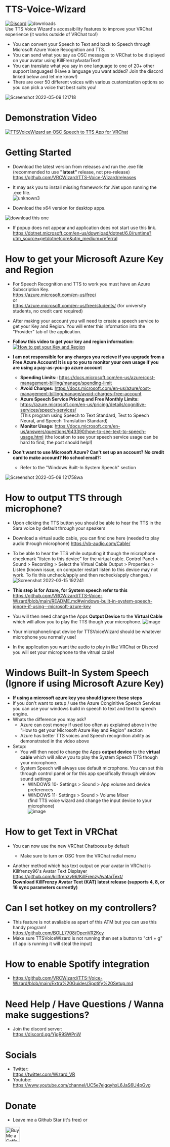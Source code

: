 # TTS-Voice-Wizard
[![Discord](https://img.shields.io/discord/681732152517591048?label=Discord)](https://discord.gg/YjgR9SWPnW) 
![downloads](https://img.shields.io/github/downloads/VRCWizard/TTS-Voice-Wizard/total?label=Downloads) <br />
Use TTS Voice Wizard's accessibility features to improve your VRChat experience (it works outside of VRChat too!)<br />
* You can convert your Speech to Text and back to Speech through Microsoft Azure Voice Recognition and TTS.<br />
* You can send what you say as OSC messages to VRChat to be displayed on your avatar using KillFrenzyAvatarText!<br />
* You can translate what you say in one language to one of 20+ other support languages! (Have a language you want added? Join the discord linked below and let me know!) <br />
* There are over 50 different voices with various customization options so you can pick a voice that best suits you! <br />

![Screenshot 2022-05-09 121718](https://user-images.githubusercontent.com/101527472/167462899-f954be86-4914-4d23-a38c-9b2b4259cffb.png)
# Demonstration Video


[![TTSVoiceWizard an OSC Speech to TTS App for VRChat](https://user-images.githubusercontent.com/101527472/181857099-15efc1ec-863d-4e1c-90aa-a5d8c432ca0b.png)](https://youtu.be/wBRUcx9EWes "TTSVoiceWizard an OSC Speech to TTS App for VRChat")

# Getting Started
- Download the latest version from releases and run the .exe file (recommended to use **"latest"** release, not pre-release) <br />
https://github.com/VRCWizard/TTS-Voice-Wizard/releases <br />

- It may ask you to install missing framework for .Net upon running the .exe file.<br />
![unknown3](https://user-images.githubusercontent.com/101527472/161798516-682fba28-e549-40fe-83c3-2f1e0c18fd2f.png)

- Download the x64 version for desktop apps.<br />

![download this one](https://user-images.githubusercontent.com/101527472/161798523-48efb29a-81a6-4ac5-acaf-45a33a857b73.png)

- If popup does not appear and application does not start use this link. https://dotnet.microsoft.com/en-us/download/dotnet/6.0/runtime?utm_source=getdotnetcore&utm_medium=referral

# How to get your Microsoft Azure Key and Region
- For Speech Recognition and TTS to work you must have an Azure Subscription Key. <br />
https://azure.microsoft.com/en-us/free/ <br />
or <br />
https://azure.microsoft.com/en-us/free/students/ (for university students, no credit card required)<br />

- After making your account you will need to create a speech service to get your Key and Region. You will enter this information into the "Provider" tab of the application. <br />
- **Follow this video to get your key and region information:**<br />
[![How to get your Key and Region](https://user-images.githubusercontent.com/101527472/181855148-a90bdabb-f997-4e5e-b574-d32b6bbe3035.png)](https://youtube.com/clip/Ugkxe7HlljnV9iwlI7AnAOx6YJSDus7K1GZF "How to get your Key and Region")

- **I am not responsible for any charges you recieve if you upgrade from a Free Azure Account! It is up to you to monitor your own usage if you are using a pay-as-you-go azure account** <br />
    - **Spending Limits:**: https://docs.microsoft.com/en-us/azure/cost-management-billing/manage/spending-limit  <br />
    - **Avoid Charges:** https://docs.microsoft.com/en-us/azure/cost-management-billing/manage/avoid-charges-free-account <br />
    - **Azure Speech Service Pricing and Free Monthly Limits:**  https://azure.microsoft.com/en-us/pricing/details/cognitive-services/speech-services/ <br />
(This program using Speech to Text Standard, Text to Speech Neural, and Speech Translation Standard)
    - **Monitor Usage:** https://docs.microsoft.com/en-us/answers/questions/643390/how-to-see-text-to-speech-usage.html (the location to see your speech service usage can be hard to find, the post should help!)

- **Don't want to use Microsoft Azure? Can't set up an account? No credit card to make account? No school email?:** 
    -  Refer to the "Windows Built-In System Speech" section


![Screenshot 2022-05-09 121758wa](https://user-images.githubusercontent.com/101527472/167463062-909190bb-eec0-42f3-a985-7e7c714782bb.png)


# How to output TTS through microphone?
- Upon clicking the TTS button you should be able to hear the TTS in the Sara voice by default through your speakers

- Download a virtual audio cable, you can find one here (needed to play audio through microphone) https://vb-audio.com/Cable/


- To be able to hear the TTS while outputing it though the microphone checkmark "listen to this device" for the virtual cable.
Control Panel > Sound > Recording > Select the Virtual Cable Output > Properties > Listen
(known issue, on computer restart listen to this device may not work. To fix this uncheck/apply and then recheck/apply changes.)
![Screenshot 2022-03-15 192241](https://user-images.githubusercontent.com/101527472/158493212-8b1db84b-bf10-45ae-bca4-71c858113bb9.jpg)

- **This step is for Azure, for System speech refer to this** https://github.com/VRCWizard/TTS-Voice-Wizard/blob/main/README.md#windows-built-in-system-speech-ignore-if-using--microsoft-azure-key
- You will then need change the Apps **Output Device**  to the **Virtual Cable** which will allow you to play the TTS though your microphone. 
![image](https://user-images.githubusercontent.com/101527472/170846684-cd7d01f7-f2fa-4a05-aea6-ec8653d3a58d.png)

- Your microphone/input device for TTSVoiceWizard should be whatever microphone you normally use!
- In the application you want the audio to play in like VRChat or Discord you will set your microphone to the vitrual cable!

# Windows Built-In System Speech (Ignore if using  Microsoft Azure Key)
- **If using a microsoft azure key you should ignore these steps**
- If you don't want to setup / use the Azure Conginitive Speech Services you can use your windows build in speech to text and text to speech engine. <br />
- Whats the difference you may ask?
    -  Azure can cost money if used too often as explained above in the "How to get your Microsoft Azure Key and Region" section
    -  Azure has better TTS voices and Speech recognition ability as demonstrated in the video above
- Setup: 
    - You will then need to change the Apps **output device**  to the **virtual cable** which will allow you to play the System Speech TTS though your microphone.
    - System Speech will always use default microphone. You can set this through control panel or for this app specifically through window sound settings
        - WINDOWS 10- Settings > Sound > App volume and device preferences<br />
        - WINDOWS 11- Settings > Sound > Volume Mixer<br />
        (find TTS voice wizard and change the input device to your microphone)<br />
    ![image](https://user-images.githubusercontent.com/101527472/182208586-3d159102-45c0-4317-be47-be9957bd77f2.png)


# How to get Text in VRChat
- You can now use the new VRChat Chatboxes by default <br />
    -  Make sure to turn on OSC from the VRChat radial menu

- Another method which has text output on your avatar in VRChat is Killfrenzy96's Avatar Text Displayer <br />
https://github.com/killfrenzy96/KillFrenzyAvatarText/ <br />
**Download KillFrenzy Avatar Text (KAT) latest release (supports 4, 8, or 16 sync parameters currently)**


# Can I set hotkey on my controllers?
- This feature is not avaliable as apart of this ATM but you can use this handy program! <br />
https://github.com/BOLL7708/OpenVR2Key <br />
- Make sure TTSVoiceWizard is not running then set a button to "ctrl + g" (if app is running it will steal the input)<br />

# How to enable Spotify integration
-  https://github.com/VRCWizard/TTS-Voice-Wizard/blob/main/Extra%20Guides/Spotify%20Setup.md

# Need Help / Have Questions / Wanna make suggestions?
- Join the discord server: <br />
https://discord.gg/YjgR9SWPnW <br />

# Socials
-  Twitter:<br />
https://twitter.com/Wizard_VR <br />
-  Youtube:<br />
https://www.youtube.com/channel/UC5e7eigqyhxL6JaS6U4pGvg <br />


# Donate
- Leave me a Github Star (it's free) or <br />

<a href='https://ko-fi.com/ttsvoicewizard' target='_blank'><img height='35' style='border:0px;height:46px;' src='https://az743702.vo.msecnd.net/cdn/kofi3.png?v=0' border='0' alt='Buy Me a Coffee at ko-fi.com' /> <br />



